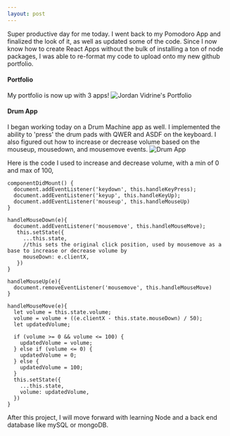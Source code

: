 ```yaml
---
layout: post
---
```

Super productive day for me today. I went back to my Pomodoro App and finalized the look of it, as well as updated some of the code. Since I now know how to create React Apps without the bulk of installing a ton of node packages, I was able to re-format my code to upload onto my new github portfolio.

#### Portfolio
My portfolio is now up with 3 apps!
![Jordan Vidrine's Portfolio](https://i.postimg.cc/KzYcqJYK/Screenshot-2019-06-12-Jordan-Vidrine-Web-Dev.png)

#### Drum App
I began working today on a Drum Machine app as well. I implemented the ability to 'press' the drum pads with QWER and ASDF on the keyboard. I also figured out how to increase or decrease volume based on the mouseup, mousedown, and mousemove events.
![Drum App](https://i.postimg.cc/520VM6VG/Screenshot-2019-06-12-Drum-Machine-App.png)

Here is the code I used to increase and decrease volume, with a min of 0 and max of 100,
```
componentDidMount() {
  document.addEventListener('keydown', this.handleKeyPress);
  document.addEventListener('keyup', this.handleKeyUp);
  document.addEventListener('mouseup', this.handleMouseUp)
}

handleMouseDown(e){
  document.addEventListener('mousemove', this.handleMouseMove);
   this.setState({
     ...this.state,
     //this sets the original click position, used by mousemove as a base to increase or decrease volume by
     mouseDown: e.clientX,
   })
}

handleMouseUp(e){
  document.removeEventListener('mousemove', this.handleMouseMove)
}

handleMouseMove(e){
  let volume = this.state.volume;
  volume = volume + ((e.clientX - this.state.mouseDown) / 50);
  let updatedVolume;

  if (volume >= 0 && volume <= 100) {
    updatedVolume = volume;
  } else if (volume <= 0) {
    updatedVolume = 0;
  } else {
    updatedVolume = 100;
  }
  this.setState({
    ...this.state,
    volume: updatedVolume,
  })
}
```

After this project, I will move forward with learning Node and a back end database like mySQL or mongoDB.
